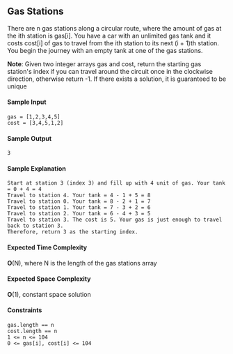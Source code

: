 ## **Gas Stations**
There are n gas stations along a circular route, where the amount of gas at the ith station is gas[i]. You have a car with an unlimited gas tank and it costs cost[i] of gas to travel from the ith station to its next (i + 1)th station. You begin the journey with an empty tank at one of the gas stations.

__Note__:  Given two integer arrays gas and cost, return the starting gas station's index if you can travel around the circuit once in the clockwise direction, otherwise return -1. If there exists a solution, it is guaranteed to be unique

#### **Sample Input**
    gas = [1,2,3,4,5]
    cost = [3,4,5,1,2]

#### **Sample Output**
    3

#### **Sample Explanation**
    Start at station 3 (index 3) and fill up with 4 unit of gas. Your tank = 0 + 4 = 4
    Travel to station 4. Your tank = 4 - 1 + 5 = 8
    Travel to station 0. Your tank = 8 - 2 + 1 = 7
    Travel to station 1. Your tank = 7 - 3 + 2 = 6
    Travel to station 2. Your tank = 6 - 4 + 3 = 5
    Travel to station 3. The cost is 5. Your gas is just enough to travel back to station 3.
    Therefore, return 3 as the starting index.

#### **Expected Time Complexity**
__O__(N), where N is the length of the gas stations array
#### **Expected Space Complexity**
__O__(1), constant space solution

#### **Constraints**
    gas.length == n
    cost.length == n
    1 <= n <= 104
    0 <= gas[i], cost[i] <= 104
